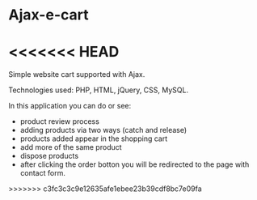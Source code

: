 Ajax-e-cart
===========
<<<<<<< HEAD
=======
<p>Simple website cart supported with Ajax.</p>

<p>Technologies used: PHP, HTML, jQuery, CSS, MySQL.</p>

<p>In this application you can do or see:</p>
<ul>
<li>product review process</li>
<li>adding products via two ways (catch and release)</li>
<li>products added appear in the shopping cart</li>
<li>add more of the same product</li>
<li>dispose products</li>
<li>after clicking the order botton you will be redirected to the page with contact form.</li>
</ul>
>>>>>>> c3fc3c3c9e12635afe1ebee23b39cdf8bc7e09fa
